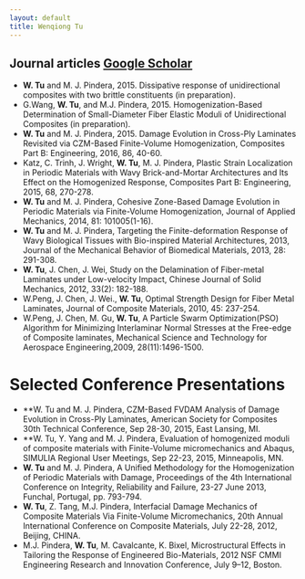 ```yaml
---
layout: default
title: Wenqiong Tu
---
```

## Journal articles [Google Scholar](https://scholar.google.com/citations?user=u28-S4gAAAAJ&hl=en)

* **W. Tu** and M. J. Pindera, 2015. Dissipative response of unidirectional composites with two brittle constituents (in preparation).
*  G.Wang, **W. Tu**, and M.J. Pindera, 2015. Homogenization-Based Determination of Small-Diameter Fiber Elastic Moduli of Unidirectional Composites (in preparation).
* **W. Tu** and M. J. Pindera, 2015. Damage Evolution in Cross-Ply Laminates Revisited via CZM-Based Finite-Volume Homogenization, Composites Part B: Engineering, 2016, 86, 40-60.
* Katz, C. Trinh, J. Wright, **W. Tu**, M. J. Pindera, Plastic Strain Localization in Periodic Materials with Wavy Brick-and-Mortar Architectures and Its Effect on the Homogenized Response, Composites Part B: Engineering, 2015, 68, 270-278.
* **W. Tu** and M. J. Pindera, Cohesive Zone-Based Damage Evolution in Periodic Materials via Finite-Volume   Homogenization, Journal of Applied Mechanics, 2014, 81: 101005(1-16).
* **W. Tu** and M. J. Pindera, Targeting the Finite-deformation Response of Wavy Biological Tissues with Bio-inspired Material Architectures, 2013,  Journal of the Mechanical Behavior of Biomedical Materials, 2013, 28: 291-308.
* **W. Tu**, J. Chen, J. Wei, Study on the Delamination of Fiber-metal Laminates under Low-velocity Impact, Chinese Journal of Solid Mechanics, 2012, 33(2): 182-188.
* W.Peng, J. Chen, J. Wei., **W. Tu**, Optimal Strength Design for Fiber Metal Laminates, Journal of Composite Materials, 2010, 45: 237-254.
* W.Peng, J. Chen, M. Gu, **W. Tu**, A Particle Swarm Optimization(PSO) Algorithm for Minimizing Interlaminar Normal Stresses at the Free-edge of Composite laminates, Mechanical Science and Technology for Aerospace Engineering,2009, 28(11):1496-1500.

# Selected Conference Presentations
* **W. Tu and M. J. Pindera, CZM-Based FVDAM Analysis of Damage Evolution in Cross-Ply Laminates, American Society for Composites 30th Technical Conference, Sep 28-30, 2015, East Lansing, MI. 
* **W. Tu, Y. Yang and M. J. Pindera, Evaluation of homogenized moduli of composite materials with Finite-Volume micromechanics and Abaqus, SIMULIA Regional User Meetings, Sep 22-23, 2015, Minneapolis, MN.  
* **W. Tu** and M. J. Pindera, A Unified Methodology for the Homogenization of Periodic Materials with Damage, Proceedings of the 4th International Conference on Integrity, Reliability and Failure, 23-27 June 2013, Funchal, Portugal, pp. 793-794. 
* **W. Tu**, Z. Tang, M.J. Pindera, Interfacial Damage Mechanics of Composite Materials Via Finite-Volume Micromechanics, 20th Annual International Conference on Composite Materials, July 22-28, 2012, Beijing, CHINA.
* M.J. Pindera, **W. Tu**, M. Cavalcante, K. Bixel, Microstructural Effects in Tailoring the Response of Engineered Bio-Materials, 2012 NSF CMMI Engineering Research and Innovation Conference, July 9–12, Boston.